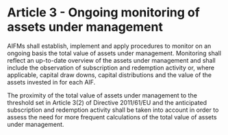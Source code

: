 # Article 3 - Ongoing monitoring of assets under management


AIFMs shall establish, implement and apply procedures to monitor on an ongoing basis the total value of assets under management. Monitoring shall reflect an up-to-date overview of the assets under management and shall include the observation of subscription and redemption activity or, where applicable, capital draw downs, capital distributions and the value of the assets invested in for each AIF.

The proximity of the total value of assets under management to the threshold set in Article 3(2) of Directive 2011/61/EU and the anticipated subscription and redemption activity shall be taken into account in order to assess the need for more frequent calculations of the total value of assets under management.
